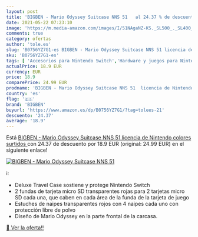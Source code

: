 ```yaml
---
layout: post
title: 'BIGBEN - Mario Odyssey Suitcase NNS 51   al 24.37 % de descuento'
date: 2021-05-22 07:23:10
image: 'https://m.media-amazon.com/images/I/51NAgaNZ-KS._SL500_._SL400_.jpg'
comments: true
category: ofertas
author: 'tole.es'
slug: 'B0756YZ7G1-es BIGBEN - Mario Odyssey Suitcase NNS 51 licencia de...'
sku: 'B0756YZ7G1-es'
tags: [ 'Accesorios para Nintendo Switch','Hardware y juegos para Nintendo Switch','Videojuegos','bigben','nintendo', ]
actualPrice: 18.9 EUR
currency: EUR
price: 18.9
comparePrice: 24.99 EUR
prodname: 'BIGBEN - Mario Odyssey Suitcase NNS 51  licencia de Nintendo   colores surtidos '
country: 'es'
flag: '🇪🇸'
brand: 'BIGBEN'
buyurl: 'https://www.amazon.es/dp/B0756YZ7G1/?tag=tolees-21'
descuento: '24.37'
average: '18.9'
---
```


Está [BIGBEN - Mario Odyssey Suitcase NNS 51  licencia de Nintendo   colores surtidos ](https://www.amazon.es/dp/B0756YZ7G1/?tag=tolees-21) con 24.37 de descuento por 18.9 EUR (original: 24.99 EUR) en el siguiente enlace!

[![BIGBEN - Mario Odyssey Suitcase NNS 51  ](https://m.media-amazon.com/images/I/51NAgaNZ-KS._SL500_._SL400_.jpg)](https://www.amazon.es/dp/B0756YZ7G1/?tag=tolees-21)

ℹ️:

- Deluxe Travel Case sostiene y protege Nintendo Switch
- 2 fundas de tarjeta micro SD transparentes rojas para 2 tarjetas micro SD cada una, que caben en cada área de la funda de la tarjeta de juego
- Estuches de naipes transparentes rojos con 4 naipes cada uno con protección libre de polvo
- Diseño de Mario Odyssey en la parte frontal de la carcasa.

[🛒 Ver la oferta!!](https://www.amazon.es/dp/B0756YZ7G1/?tag=tolees-21)
